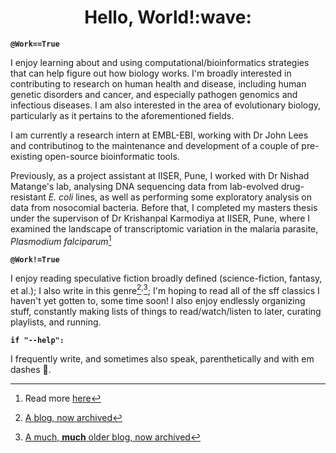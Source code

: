<h1 align="center">Hello, World!:wave:</h1>

**`@Work==True`**

I enjoy learning about and using computational/bioinformatics strategies that can help figure out how biology works. I'm broadly interested in contributing to research on human health and disease, including human genetic disorders and cancer, and especially pathogen genomics and infectious diseases. I am also interested in the area of evolutionary biology, particularly as it pertains to the aforementioned fields.

I am currently a research intern at EMBL-EBI, working with Dr John Lees and contributinog to the maintenance and development of a couple of pre-existing open-source bioinformatic tools.

Previously, as a project assistant at IISER, Pune, I worked with Dr Nishad Matange's lab, analysing DNA sequencing data from lab-evolved drug-resistant *E. coli* lines, as well as performing some exploratory analysis on data from nosocomial bacteria. Before that, I completed my masters thesis under the supervison of Dr Krishanpal Karmodiya at IISER, Pune, where I examined the landscape of transcriptomic variation in the malaria parasite, *Plasmodium falciparum*[^1]

**`@Work!=True`**

I enjoy reading speculative fiction broadly defined (science-fiction, fantasy, et al.); I also write in this genre[^2]<sup>,</sup>[^3]; I'm hoping to read all of the sff classics I haven't yet gotten to, some time soon! I also enjoy endlessly organizing stuff, constantly making lists of things to read/watch/listen to later, curating playlists, and running. 

**`if "--help":`**

I frequently write, and sometimes also speak, parenthetically and with em dashes 🙂.




[^1]: Read more [here](https://doi.org/10.1093/nargab/lqac036)

[^2]: [A blog, now archived](https://bruhaddave.wordpress.com/)
[^3]: [A much, **much** older blog, now archived](https://lotsofangryvoices.blogspot.com/)
<!---
bruhad-dave/bruhad-dave is a ✨ special ✨ repository because its `README.md` (this file) appears on your GitHub profile.
You can click the Preview link to take a look at your changes.
--->
